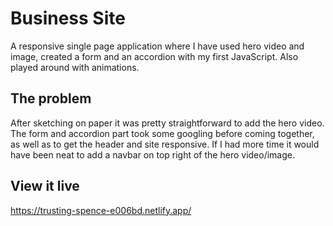 # Business Site

A responsive single page application where I have used hero video and image, created a form and an accordion with my first JavaScript. Also played around with animations.

## The problem

After sketching on paper it was pretty straightforward to add the hero video. The form and accordion part took some googling before coming together, as well as to get the header and site responsive. If I had more time it would have been neat to add a navbar on top right of the hero video/image.

## View it live
https://trusting-spence-e006bd.netlify.app/
